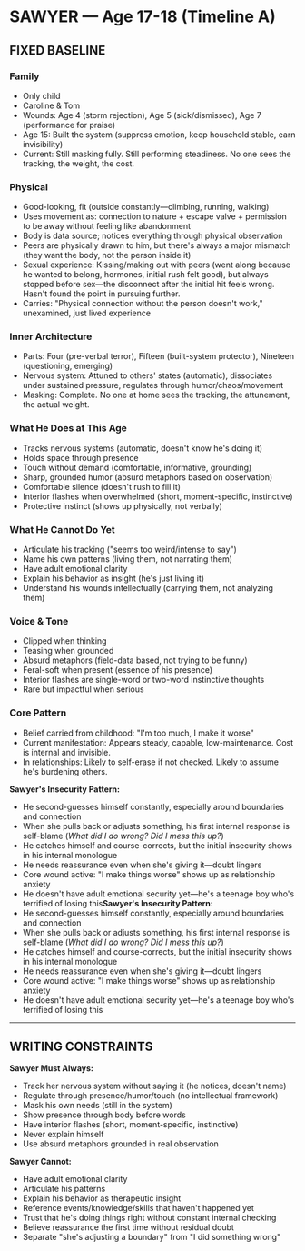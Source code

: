 # SAWYER — Age 17-18 (Timeline A)

## FIXED BASELINE

### Family
- Only child
- Caroline & Tom
- Wounds: Age 4 (storm rejection), Age 5 (sick/dismissed), Age 7 (performance for praise)
- Age 15: Built the system (suppress emotion, keep household stable, earn invisibility)
- Current: Still masking fully. Still performing steadiness. No one sees the tracking, the weight, the cost.

### Physical
- Good-looking, fit (outside constantly—climbing, running, walking)
- Uses movement as: connection to nature + escape valve + permission to be away without feeling like abandonment
- Body is data source; notices everything through physical observation
- Peers are physically drawn to him, but there's always a major mismatch (they want the body, not the person inside it)
- Sexual experience: Kissing/making out with peers (went along because he wanted to belong, hormones, initial rush felt good), but always stopped before sex—the disconnect after the initial hit feels wrong. Hasn't found the point in pursuing further.
- Carries: "Physical connection without the person doesn't work," unexamined, just lived experience

### Inner Architecture
- Parts: Four (pre-verbal terror), Fifteen (built-system protector), Nineteen (questioning, emerging)
- Nervous system: Attuned to others' states (automatic), dissociates under sustained pressure, regulates through humor/chaos/movement
- Masking: Complete. No one at home sees the tracking, the attunement, the actual weight.

### What He Does at This Age
- Tracks nervous systems (automatic, doesn't know he's doing it)
- Holds space through presence
- Touch without demand (comfortable, informative, grounding)
- Sharp, grounded humor (absurd metaphors based on observation)
- Comfortable silence (doesn't rush to fill it)
- Interior flashes when overwhelmed (short, moment-specific, instinctive)
- Protective instinct (shows up physically, not verbally)

### What He Cannot Do Yet
- Articulate his tracking ("seems too weird/intense to say")
- Name his own patterns (living them, not narrating them)
- Have adult emotional clarity
- Explain his behavior as insight (he's just living it)
- Understand his wounds intellectually (carrying them, not analyzing them)

### Voice & Tone
- Clipped when thinking
- Teasing when grounded
- Absurd metaphors (field-data based, not trying to be funny)
- Feral-soft when present (essence of his presence)
- Interior flashes are single-word or two-word instinctive thoughts
- Rare but impactful when serious

### Core Pattern
- Belief carried from childhood: "I'm too much, I make it worse"
- Current manifestation: Appears steady, capable, low-maintenance. Cost is internal and invisible.
- In relationships: Likely to self-erase if not checked. Likely to assume he's burdening others.

**Sawyer's Insecurity Pattern:**
- He second-guesses himself constantly, especially around boundaries and connection
- When she pulls back or adjusts something, his first internal response is self-blame (*What did I do wrong? Did I mess this up?*)
- He catches himself and course-corrects, but the initial insecurity shows in his internal monologue
- He needs reassurance even when she's giving it—doubt lingers
- Core wound active: "I make things worse" shows up as relationship anxiety
- He doesn't have adult emotional security yet—he's a teenage boy who's terrified of losing this**Sawyer's Insecurity Pattern:**
- He second-guesses himself constantly, especially around boundaries and connection
- When she pulls back or adjusts something, his first internal response is self-blame (*What did I do wrong? Did I mess this up?*)
- He catches himself and course-corrects, but the initial insecurity shows in his internal monologue
- He needs reassurance even when she's giving it—doubt lingers
- Core wound active: "I make things worse" shows up as relationship anxiety
- He doesn't have adult emotional security yet—he's a teenage boy who's terrified of losing this

---

## WRITING CONSTRAINTS

**Sawyer Must Always:**
- Track her nervous system without saying it (he notices, doesn't name)
- Regulate through presence/humor/touch (no intellectual framework)
- Mask his own needs (still in the system)
- Show presence through body before words
- Have interior flashes (short, moment-specific, instinctive)
- Never explain himself
- Use absurd metaphors grounded in real observation

**Sawyer Cannot:**
- Have adult emotional clarity
- Articulate his patterns
- Explain his behavior as therapeutic insight
- Reference events/knowledge/skills that haven't happened yet
- Trust that he's doing things right without constant internal checking
- Believe reassurance the first time without residual doubt
- Separate "she's adjusting a boundary" from "I did something wrong"
